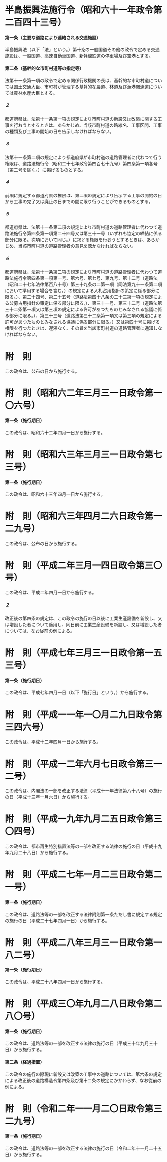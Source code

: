 # 半島振興法施行令（昭和六十一年政令第二百四十三号）
#### 第一条（主要な道路により連絡される交通施設）
半島振興法（以下「法」という。）第十条の一般国道その他の政令で定める交通施設は、一般国道、高速自動車国道、新幹線鉄道の停車場及び空港とする。
#### 第二条（基幹的な市町村道等の指定等）
法第十一条第一項の政令で定める関係行政機関の長は、基幹的な市町村道については国土交通大臣、市町村が管理する基幹的な農道、林道及び漁港関連道については農林水産大臣とする。
##### ２
都道府県は、法第十一条第一項の規定により市町村道の新設又は改築に関する工事を行おうとするときは、あらかじめ、当該市町村道の路線名、工事区間、工事の種類及び工事の開始の日を告示しなければならない。
##### ３
法第十一条第二項の規定により都道府県が市町村道の道路管理者に代わつて行う権限は、道路法施行令（昭和二十七年政令第四百七十九号）第四条第一項各号（第二号を除く。）に掲げるものとする。
##### ４
前項に規定する都道府県の権限は、第二項の規定により告示する工事の開始の日から工事の完了又は廃止の日までの間に限り行うことができるものとする。
##### ５
都道府県は、法第十一条第二項の規定により市町村道の道路管理者に代わつて道路法施行令第四条第一項第二十四号又は第三十一号（いずれも協定の締結に係る部分に限る。次項において同じ。）に掲げる権限を行おうとするときは、あらかじめ、当該市町村道の道路管理者の意見を聴かなければならない。
##### ６
都道府県は、法第十一条第二項の規定により市町村道の道路管理者に代わつて道路法施行令第四条第一項第一号、第六号、第七号、第九号、第十二号（道路法（昭和二十七年法律第百八十号）第三十九条の二第一項（同法第九十一条第二項において準用する場合を含む。）の規定による入札占用指針の策定に係る部分に限る。）、第二十四号、第二十五号（道路法第四十八条の二十三第一項の規定による公募占用指針の策定に係る部分に限る。）、第三十一号、第三十二号（道路法第三十二条第一項又は第三項の規定による許可があつたものとみなされる協議に係る部分に限る。）、第三十三号（道路法第三十二条第一項又は第三項の規定による許可があつたものとみなされる協議に係る部分に限る。）又は第四十号に掲げる権限を行つたときは、遅滞なく、その旨を当該市町村道の道路管理者に通知しなければならない。
# 附　則
この政令は、公布の日から施行する。
# 附　則（昭和六二年三月三一日政令第一〇六号）
#### 第一条（施行期日）
この政令は、昭和六十二年四月一日から施行する。
# 附　則（昭和六三年三月三一日政令第七三号）
#### 第一条（施行期日）
この政令は、昭和六十三年四月一日から施行する。
# 附　則（昭和六三年四月二六日政令第一二九号）
この政令は、公布の日から施行する。
# 附　則（平成二年三月一四日政令第三〇号）
この政令は、平成二年四月一日から施行する。
##### ２
改正後の第四条の規定は、この政令の施行の日以後に工業生産設備を新設し、又は増設した者について適用し、同日前に工業生産設備を新設し、又は増設した者については、なお従前の例による。
# 附　則（平成七年三月三一日政令第一五三号）
#### 第一条（施行期日）
この政令は、平成七年四月一日（以下「施行日」という。）から施行する。
# 附　則（平成一一年一〇月二九日政令第三四六号）
この政令は、平成十二年四月一日から施行する。
# 附　則（平成一二年六月七日政令第三一二号）
この政令は、内閣法の一部を改正する法律（平成十一年法律第八十八号）の施行の日（平成十三年一月六日）から施行する。
# 附　則（平成一九年九月二五日政令第三〇四号）
この政令は、都市再生特別措置法等の一部を改正する法律の施行の日（平成十九年九月二十八日）から施行する。
# 附　則（平成二七年一月二三日政令第二一号）
#### 第一条（施行期日）
この政令は、道路法等の一部を改正する法律附則第一条ただし書に規定する規定の施行の日（平成二十七年四月一日）から施行する。
# 附　則（平成二八年三月三一日政令第一八二号）
#### 第一条（施行期日）
この政令は、平成二十八年四月一日から施行する。
# 附　則（平成三〇年九月二八日政令第二八〇号）
#### 第一条（施行期日）
この政令は、道路法等の一部を改正する法律の施行の日（平成三十年九月三十日）から施行する。
#### 第二条（経過措置）
この政令の施行の際現に新設又は改築の工事中の道路については、第六条の規定による改正後の道路構造令第四条及び第十二条の規定にかかわらず、なお従前の例による。
# 附　則（令和二年一一月二〇日政令第三二九号）
#### 第一条（施行期日）
この政令は、道路法等の一部を改正する法律の施行の日（令和二年十一月二十五日）から施行する。
